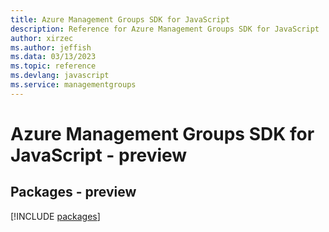 ```yaml
---
title: Azure Management Groups SDK for JavaScript
description: Reference for Azure Management Groups SDK for JavaScript
author: xirzec
ms.author: jeffish
ms.data: 03/13/2023
ms.topic: reference
ms.devlang: javascript
ms.service: managementgroups
---
```

# Azure Management Groups SDK for JavaScript - preview
## Packages - preview
[!INCLUDE [packages](management-groups-index.md)]